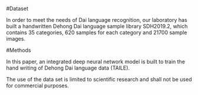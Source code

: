 #Dataset

In order to meet the needs of Dai language recognition, our laboratory has built a handwritten Dehong Dai language sample library SDH2019.2, which contains 35 categories, 620 samples for each category and 21700 sample images.

#Methods

In this paper, an integrated deep neural network model is built to train the hand writing of Dehong Dai language data (TAILE).

The use of the data set is limited to scientific research and shall not be used for commercial purposes.
